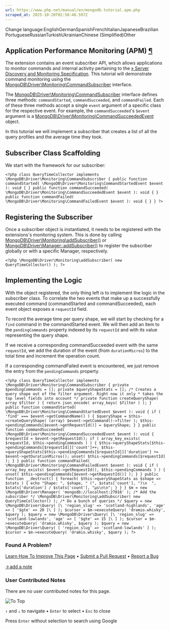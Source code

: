 ```yaml
---
url: https://www.php.net/manual/en/mongodb.tutorial.apm.php
scraped_at: 2025-10-20T02:58:48.597Z
---
```


Change language:EnglishGermanSpanishFrenchItalianJapaneseBrazilian PortugueseRussianTurkishUkrainianChinese (Simplified)Other

## Application Performance Monitoring (APM) [¶](https://www.php.net/manual/en/mongodb.tutorial.apm.php\#mongodb.tutorial.apm)

The extension contains an event subscriber API, which allows applications to
monitor commands and internal activity pertaining to the
[» Server Discovery and Monitoring Specification](https://github.com/mongodb/specifications/blob/master/source/server-discovery-and-monitoring/server-discovery-and-monitoring.md).
This tutorial will demonstrate command monitoring using the
[MongoDB\\Driver\\Monitoring\\CommandSubscriber](https://www.php.net/manual/en/class.mongodb-driver-monitoring-commandsubscriber.php) interface.


The [MongoDB\\Driver\\Monitoring\\CommandSubscriber](https://www.php.net/manual/en/class.mongodb-driver-monitoring-commandsubscriber.php)
interface defines three methods: `commandStarted`,
`commandSucceeded`, and `commandFailed`.
Each of these three methods accept a single `event`
argument of a specific class for the respective event. For example, the
`commandSucceeded`'s `$event` argument
is a [MongoDB\\Driver\\Monitoring\\CommandSucceededEvent](https://www.php.net/manual/en/class.mongodb-driver-monitoring-commandsucceededevent.php)
object.


In this tutorial we will implement a subscriber that creates a list of all
the query profiles and the average time they took.


## Subscriber Class Scaffolding

We start with the framework for our subscriber:


`<?php
class QueryTimeCollector implements \MongoDB\Driver\Monitoring\CommandSubscriber
{
    public function commandStarted( \MongoDB\Driver\Monitoring\CommandStartedEvent $event ): void
    {
    }
    public function commandSucceeded( \MongoDB\Driver\Monitoring\CommandSucceededEvent $event ): void
    {
    }
    public function commandFailed( \MongoDB\Driver\Monitoring\CommandFailedEvent $event ): void
    {
    }
}
?>`

## Registering the Subscriber

Once a subscriber object is instantiated, it needs to be registered with the
extensions's monitoring system. This is done by calling
[MongoDB\\Driver\\Monitoring\\addSubscriber()](https://www.php.net/manual/en/function.mongodb.driver.monitoring.addsubscriber.php) or
[MongoDB\\Driver\\Manager::addSubscriber()](https://www.php.net/manual/en/mongodb-driver-manager.addsubscriber.php) to register
the subscriber globally or with a specific Manager, respectively.


`<?php
\MongoDB\Driver\Monitoring\addSubscriber( new QueryTimeCollector() );
?>`

## Implementing the Logic

With the object registered, the only thing left is to implement the logic
in the subscriber class. To correlate the two events that make up a
successfully executed command (commandStarted and commandSucceeded), each
event object exposes a `requestId` field.


To record the average time per query shape, we will start by checking for a
`find` command in the commandStarted event. We will then add
an item to the `pendingCommands` property indexed by its
`requestId` and with its value representing the query shape.


If we receive a corresponding commandSucceeded event with the same
`requestId`, we add the duration of the event (from
`durationMicros`) to the total time and increment the
operation count.


If a corresponding commandFailed event is encountered, we just remove the
entry from the `pendingCommands` property.


`<?php
class QueryTimeCollector implements \MongoDB\Driver\Monitoring\CommandSubscriber
{
    private $pendingCommands = [];
    private $queryShapeStats = [];
    /* Creates a query shape out of the filter argument. Right now it only
     * takes the top level fields into account */
    private function createQueryShape( array $filter )
    {
        return json_encode( array_keys( $filter ) );
    }
    public function commandStarted( \MongoDB\Driver\Monitoring\CommandStartedEvent $event ): void
    {
        if ( 'find' === $event->getCommandName() )
        {
            $queryShape = $this->createQueryShape( (array) $event->getCommand()->filter );
            $this->pendingCommands[$event->getRequestId()] = $queryShape;
        }
    }
    public function commandSucceeded( \MongoDB\Driver\Monitoring\CommandSucceededEvent $event ): void
    {
        $requestId = $event->getRequestId();
        if ( array_key_exists( $requestId, $this->pendingCommands ) )
        {
            $this->queryShapeStats[$this->pendingCommands[$requestId]]['count']++;
            $this->queryShapeStats[$this->pendingCommands[$requestId]]['duration'] += $event->getDurationMicros();
            unset( $this->pendingCommands[$requestId] );
        }
    }
    public function commandFailed( \MongoDB\Driver\Monitoring\CommandFailedEvent $event ): void
    {
        if ( array_key_exists( $event->getRequestId(), $this->pendingCommands ) )
        {
            unset( $this->pendingCommands[$event->getRequestId()] );
        }
    }
    public function __destruct()
    {
        foreach( $this->queryShapeStats as $shape => $stats )
        {
            echo "Shape: ", $shape, " (", $stats['count'], ")\n  ",
                $stats['duration'] / $stats['count'], "µs\n\n";
        }
    }
}
$m = new \MongoDB\Driver\Manager( 'mongodb://localhost:27016' );
/* Add the subscriber */
\MongoDB\Driver\Monitoring\addSubscriber( new QueryTimeCollector() );
/* Do a bunch of queries */
$query = new \MongoDB\Driver\Query( [\
    'region_slug' => 'scotland-highlands', 'age' => [ '$gte' => 20 ]\
] );
$cursor = $m->executeQuery( 'dramio.whisky', $query );
$query = new \MongoDB\Driver\Query( [\
    'region_slug' => 'scotland-lowlands', 'age' => [ '$gte' => 15 ]\
] );
$cursor = $m->executeQuery( 'dramio.whisky', $query );
$query = new \MongoDB\Driver\Query( [ 'region_slug' => 'scotland-lowlands' ] );
$cursor = $m->executeQuery( 'dramio.whisky', $query );
?>`

### Found A Problem?

[Learn How To Improve This Page](https://github.com/php/doc-base/blob/master/README.md "This will take you to our contribution guidelines on GitHub")
•
[Submit a Pull Request](https://github.com/php/doc-en/blob/master/reference/mongodb/tutorial/apm.xml)
•
[Report a Bug](https://github.com/php/doc-en/issues/new?body=From%20manual%20page:%20https:%2F%2Fphp.net%2Fmongodb.tutorial.apm%0A%0A---)

[＋add a note](https://www.php.net/manual/add-note.php?sect=mongodb.tutorial.apm&repo=en&redirect=https://www.php.net/manual/en/mongodb.tutorial.apm.php)

### User Contributed Notes

There are no user contributed notes for this page.

![To Top](https://www.php.net/images/to-top@2x.png)

`↑` and `↓` to navigate •
`Enter` to select •
`Esc` to close


Press `Enter` without
selection to search using Google
